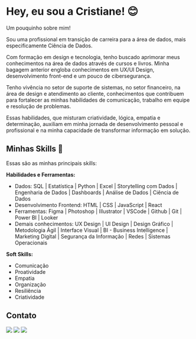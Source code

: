 # Hey, eu sou a Cristiane! 😊  

Um pouquinho sobre mim! 

Sou uma profissional em transição de carreira para a área de dados, mais especificamente Ciência de Dados. 

Com formação em design e tecnologia, tenho buscado aprimorar meus conhecimentos na área de dados através de cursos e livros. Minha bagagem anterior engloba conhecimentos em UX/UI Design, desenvolvimento front-end e um pouco de cibersegurança.

Tenho vivência no setor de suporte de sistemas, no setor financeiro, na área de design e atendimento ao cliente, conhecimentos que contribuem para fortalecer as minhas habilidades de comunicação, trabalho em equipe e resolução de problemas. 

Essas habilidades, que misturam criatividade, lógica, empatia e determinação, auxiliam em minha jornada de desenvolvimento pessoal e profissional e na minha capacidade de transformar informação em solução.

## Minhas Skills 🚀

Essas são as minhas principais skills:

**Habilidades e Ferramentas:**

- Dados: SQL | Estatística | Python | Excel | Storytelling com Dados | Engenharia de Dados | Dashboards | Análise de Dados | Ciência de Dados
- Desenvolvimento Frontend: HTML | CSS | JavaScript | React
- Ferramentas: Figma | Photoshop | Illustrator | VSCode | Github | Git | Power BI | Looker
- Demais conhecimentos: UX Design | UI Design | Design Gráfico | Metodologia Ágil | Interface Visual | BI - Business Intelligence | Marketing Digital | Segurança da Informação | Redes | Sistemas Operacionais 

**Soft Skills:**

- Comunicação
- Proatividade
- Empatia
- Organização
- Resiliência
- Criatividade

## Contato

<div>

<a  href = "mailto:chrystianevilela27@gmail.com"><img  src="https://img.shields.io/badge/-Gmail-%23333?style=for-the-badge&logo=gmail&logoColor=white"  target="_blank"></a> <a  href="https://www.linkedin.com/in/cristianevilelaazevedo/"  target="_blank"><img  src="https://img.shields.io/badge/-LinkedIn-%230077B5?style=for-the-badge&logo=linkedin&logoColor=white"  target="_blank"></a> <a  href="https://discord.com/channels/@cristianevilela_91183/"  target="_blank"><img  src="https://img.shields.io/badge/Discord-7289DA?style=for-the-badge&logo=discord&logoColor=white"  target="_blank"></a>
</div>
